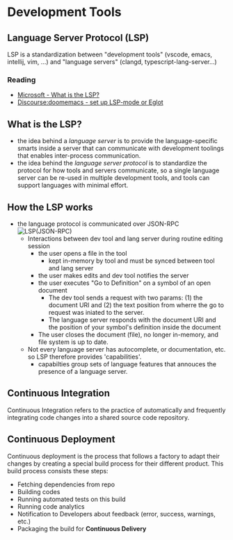 # Development Tools

## Language Server Protocol (LSP)

LSP is a standardization between "development tools" (vscode, emacs, intellij, vim, ...) and "language servers" (clangd, typescript-lang-server...)

### Reading

- [Microsoft - What is the LSP?](https://microsoft.github.io/language-server-protocol/overviews/lsp/overview/)
- [Discourse:doomemacs - set up LSP-mode or Eglot](https://discourse.doomemacs.org/t/set-up-lsp-mode-or-eglot-for-insert-language-here/62)

## What is the LSP?
- the idea behind a _language server_ is to provide the language-specific smarts inside a server that can communicate with development toolings that enables inter-process communication.
- the idea behind the _language server protocol_ is to standardize the protocol for how tools and servers communicate, so a single language server can be re-used in multiple development tools, and tools can support languages with minimal effort.
## How the LSP works
- the language protocol is communicated over JSON-RPC
![LSP(JSON-RPC)](https://microsoft.github.io/language-server-protocol/overviews/lsp/img/language-server-sequence.png)
  - Interactions between dev tool and lang server during routine editing session
    - the user opens a file in the tool
      - kept in-memory by tool and must be synced between tool and lang server
    - the user makes edits and dev tool notifies the server
    - the user executes "Go to Definition" on a symbol of an open document
      - The dev tool sends a request with two params: (1) the document URI and (2) the text position from wherre the go to request was iniated to the server.
      - The language server responds with the document URI and the position of your symbol's definition inside the document
    - The user closes the document (file), no longer in-memory, and file system is up to date.
  - Not every language server has autocomplete, or documentation, etc. so LSP therefore provides 'capabilities'.
    - capabilties group sets of language features that annouces the presence of a language server.

## Continuous Integration

Continuous Integration refers to the practice of automatically and frequently integrating code changes into a shared source code repository.

## Continuous Deployment

Continuous deployment is the process that follows a factory to adapt their changes by creating a special build process for their different product. This build process consists these steps:
- Fetching dependencies from repo
- Building codes
- Running automated tests on this build
- Running code analytics
- Notification to Developers about feedback (error, success, warnings, etc.)
- Packaging the build for **Continuous Delivery**